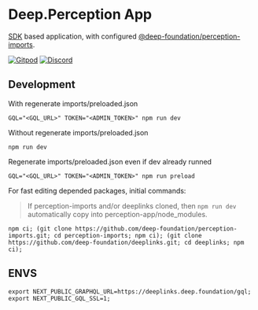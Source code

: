 # Deep.Perception App

[SDK](https://github.com/deep-foundation/sdk) based application, with configured [@deep-foundation/perception-imports](https://github.com/deep-foundation/perception-imports).

[![Gitpod](https://img.shields.io/badge/Gitpod-ready--to--code-blue?logo=gitpod)](https://gitpod.io/#https://github.com/deep-foundation/perception-app) 
[![Discord](https://badgen.net/badge/icon/discord?icon=discord&label&color=purple)](https://discord.gg/deep-foundation)


## Development

With regenerate imports/preloaded.json
```
GQL="<GQL_URL>" TOKEN="<ADMIN_TOKEN>" npm run dev
```

Without regenerate imports/preloaded.json
```
npm run dev
```

Regenerate imports/preloaded.json even if dev already runned
```
GQL="<GQL_URL>" TOKEN="<ADMIN_TOKEN>" npm run preload
```

For fast editing depended packages, initial commands:

> If perception-imports and/or deeplinks cloned, then `npm run dev` automatically copy into perception-app/node_modules.

```
npm ci; (git clone https://github.com/deep-foundation/perception-imports.git; cd perception-imports; npm ci); (git clone https://github.com/deep-foundation/deeplinks.git; cd deeplinks; npm ci);
```

## ENVS

```
export NEXT_PUBLIC_GRAPHQL_URL=https://deeplinks.deep.foundation/gql;
export NEXT_PUBLIC_GQL_SSL=1;
```
